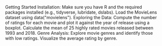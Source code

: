 Getting Started
Installation:
  Make sure you have R and the required packages installed (e.g., tidyverse, lubridate, dslabs).
  Load the MovieLens dataset using data("movielens").
Exploring the Data:
  Compute the number of ratings for each movie and plot it against the year of release using a boxplot.
  Calculate the mean of 25 highly rated movies released between 1993 and 2018.
Genre Analysis:
  Explore movie genres and identify those with low ratings.
  Visualize the average rating by genre.
